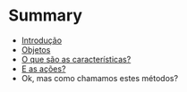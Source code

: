 # Summary

* [Introdução](README.md)
* [Objetos](1-objetos.md)
* [O que são as características?](2-o_que_sao_as_caracteristicas.md)
* [E as ações?](3-e_as_acoes.md)
* Ok, mas como chamamos estes métodos?

